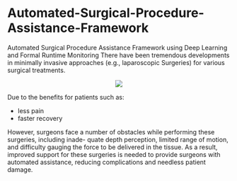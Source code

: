 # Automated-Surgical-Procedure-Assistance-Framework
Automated Surgical Procedure Assistance Framework using Deep Learning and Formal Runtime Monitoring
There have been tremendous developments in minimally invasive approaches (e.g., laparoscopic Surgeries) for various surgical treatments.
<p align="center">
  <img src="[https://github.com/saumyashankarsinha/BMRE/blob/main/Images/Gp.jpg](https://github.com/saumyashankarsinha/Automated-Surgical-Procedure-Assistance-Framework/blob/main/Images/laparascopy.jpeg)">
</p>


Due to the benefits for patients such as:
- less pain
- faster recovery

However, surgeons face a
number of obstacles while performing these surgeries, including inade-
quate depth perception, limited range of motion, and difficulty gauging
the force to be delivered in the tissue. As a result, improved support for
these surgeries is needed to provide surgeons with automated assistance,
reducing complications and needless patient damage.
